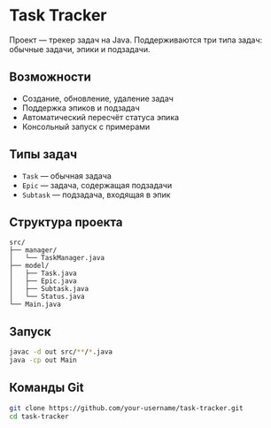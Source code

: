 # Task Tracker

Проект — трекер задач на Java. Поддерживаются три типа задач: обычные задачи, эпики и подзадачи.

## Возможности
- Создание, обновление, удаление задач
- Поддержка эпиков и подзадач
- Автоматический пересчёт статуса эпика
- Консольный запуск с примерами

## Типы задач
- `Task` — обычная задача
- `Epic` — задача, содержащая подзадачи
- `Subtask` — подзадача, входящая в эпик

## Структура проекта

```
src/
├── manager/
│   └── TaskManager.java
├── model/
│   ├── Task.java
│   ├── Epic.java
│   ├── Subtask.java
│   └── Status.java
└── Main.java
```

## Запуск
```bash
javac -d out src/**/*.java
java -cp out Main
```

## Команды Git
```bash
git clone https://github.com/your-username/task-tracker.git
cd task-tracker
```
